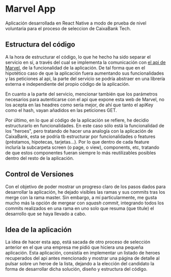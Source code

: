 # Marvel App

Aplicación desarrollada en React Native a modo de prueba de nivel voluntaria para el proceso de seleccion de CaixaBank Tech.

## Estructura del código

A la hora de estructurar el código, lo que he hecho ha sido separar el servicio en sí, a través del cual se implementa la comunicación con [el api de Marvel](https://developer.marvel.com/docs), de la funcionalidad de la aplicación. De tal forma que en el hipotético caso de que la aplicación fuera aumentando sus funcionalidades y las peticiones al api, la parte del servicio se podría abstraer en una librería externa e independiente del propio código de la aplicación.

En cuanto a la parte del servicio, mencionar también que los parámetros necesarios para autenticarse con el api que expone esta web de Marvel, no los acepta en las headres como sería mejor, de ahí que tanto el apiKey como el hash, vayan añadidos en las peticiones GET.

Por último, en lo que al código de la aplicación se refiere, he decidio estructurarlo en funcionalidades. En este caso sólo está la funcionalidad de los "heroes", pero tratando de hacer una analogía con la aplicación de CaixaBank, esta se podría tb estructurar por funcionalidades o features (préstamos, hipotecas, tarjetas...). Por lo que dentro de cada feature incluría la subcarpeta screen (o page, o view), components, etc, tratando de que estos componentes fueran siempre lo más reutilizables posibles dentro del resto de la aplicación.

## Control de Versiones

Con el objetivo de poder mostrar un progreso claro de los pasos dados para desarrollar la aplicación, he dejado visibles las ramas y sus commits tras los merge con la rama master. Sin embargo, a mí particularmente, me gusta mucho más la opción de mergear con *squash commit*, integrando todos los commits realizados en una rama en uno solo que resuma (que titule) el desarrollo que se haya llevado a cabo.

## Idea de la aplicación

La idea de hacer esta app, está sacada de otro proceso de selección anterior en el que una empresa me pidió que hiciera una pequeña aplicación. Esta aplicación, consistía en implementar un listado de heroes recuperados del api antes mencionado y mostrar una página de detalle al pulsar sobre un heroe de la lista, dejando a la elección del candidato la forma de desarrollar dicha solución, diseño y estructura del código.